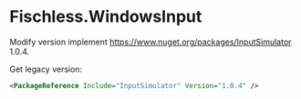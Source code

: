 # Fischless.WindowsInput

Modify version implement https://www.nuget.org/packages/InputSimulator 1.0.4.

Get legacy version:

```xml
<PackageReference Include="InputSimulator" Version="1.0.4" />
```

